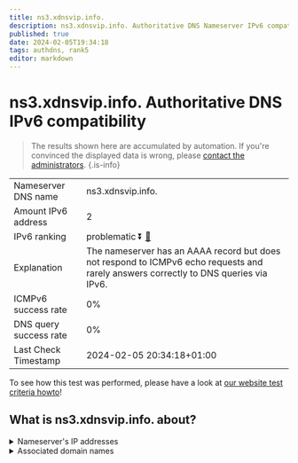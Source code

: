 ```yaml
---
title: ns3.xdnsvip.info.
description: ns3.xdnsvip.info. Authoritative DNS Nameserver IPv6 compatibility
published: true
date: 2024-02-05T19:34:18
tags: authdns, rank5
editor: markdown
---
```


# ns3.xdnsvip.info. Authoritative DNS IPv6 compatibility

> The results shown here are accumulated by automation. If you're convinced the displayed data is wrong, please [contact the administrators](/howto/chat). 
{.is-info}




|   |   |
| - | - |
| Nameserver DNS name | ns3.xdnsvip.info.
| Amount IPv6 address | 2
| IPv6 ranking | problematic :arrow_double_down: [🔗](/howto/ranking) |
| Explanation | The nameserver has an AAAA record but does not respond to ICMPv6 echo requests and rarely answers correctly to DNS queries via IPv6. |
| ICMPv6 success rate | 0%|
| DNS query success rate | 0% |
| Last Check Timestamp | 2024-02-05 20:34:18+01:00 |

To see how this test was performed, please have a look at [our website test criteria howto](/howto/testcriteria/authdns)!


## What is ns3.xdnsvip.info. about?




<details>
<summary>Nameserver's IP addresses</summary>

2408:4006:1108:7b14:28e7:66f7:1319:a4b9

2408:400a:63:d4e9:8d3b:261a:ac7:7f6e

</details>



<details>
<summary>Associated domain names</summary>

www.psbc.com

</details>
